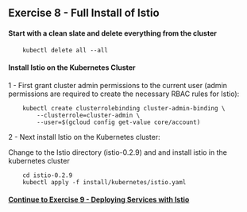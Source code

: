 ## Exercise 8 - Full Install of Istio

#### Start with a clean slate and delete everything from the cluster

```
    kubectl delete all --all
```

#### Install Istio on the Kubernetes Cluster

1 - First grant cluster admin permissions to the current user (admin permissions are required to create the necessary RBAC rules for Istio):

```
    kubectl create clusterrolebinding cluster-admin-binding \
        --clusterrole=cluster-admin \
        --user=$(gcloud config get-value core/account)
```
2 - Next install Istio on the Kubernetes cluster:

Change to the Istio directory (istio-0.2.9) and and install istio in the kubernetes cluster

```
    cd istio-0.2.9
    kubectl apply -f install/kubernetes/istio.yaml
```


#### [Continue to Exercise 9 - Deploying Services with Istio](../exercise-9/README.md)
